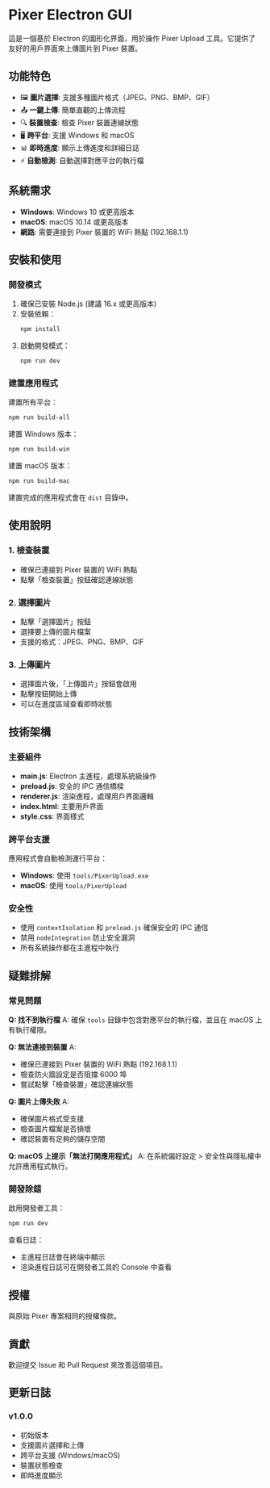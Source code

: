 # Pixer Electron GUI

這是一個基於 Electron 的圖形化界面，用於操作 Pixer Upload 工具。它提供了友好的用戶界面來上傳圖片到 Pixer 裝置。

## 功能特色

- 🖼️ **圖片選擇**: 支援多種圖片格式（JPEG、PNG、BMP、GIF）
- 📤 **一鍵上傳**: 簡單直觀的上傳流程
- 🔍 **裝置檢查**: 檢查 Pixer 裝置連線狀態
- 🖥️ **跨平台**: 支援 Windows 和 macOS
- 📊 **即時進度**: 顯示上傳進度和詳細日誌
- ⚡ **自動檢測**: 自動選擇對應平台的執行檔

## 系統需求

- **Windows**: Windows 10 或更高版本
- **macOS**: macOS 10.14 或更高版本
- **網路**: 需要連接到 Pixer 裝置的 WiFi 熱點 (192.168.1.1)

## 安裝和使用

### 開發模式

1. 確保已安裝 Node.js (建議 16.x 或更高版本)
2. 安裝依賴：
   ```bash
   npm install
   ```
3. 啟動開發模式：
   ```bash
   npm run dev
   ```

### 建置應用程式

建置所有平台：
```bash
npm run build-all
```

建置 Windows 版本：
```bash
npm run build-win
```

建置 macOS 版本：
```bash
npm run build-mac
```

建置完成的應用程式會在 `dist` 目錄中。

## 使用說明

### 1. 檢查裝置
- 確保已連接到 Pixer 裝置的 WiFi 熱點
- 點擊「檢查裝置」按鈕確認連線狀態

### 2. 選擇圖片
- 點擊「選擇圖片」按鈕
- 選擇要上傳的圖片檔案
- 支援的格式：JPEG、PNG、BMP、GIF

### 3. 上傳圖片
- 選擇圖片後，「上傳圖片」按鈕會啟用
- 點擊按鈕開始上傳
- 可以在進度區域查看即時狀態

## 技術架構

### 主要組件

- **main.js**: Electron 主進程，處理系統級操作
- **preload.js**: 安全的 IPC 通信橋樑
- **renderer.js**: 渲染進程，處理用戶界面邏輯
- **index.html**: 主要用戶界面
- **style.css**: 界面樣式

### 跨平台支援

應用程式會自動檢測運行平台：
- **Windows**: 使用 `tools/PixerUpload.exe`
- **macOS**: 使用 `tools/PixerUpload`

### 安全性

- 使用 `contextIsolation` 和 `preload.js` 確保安全的 IPC 通信
- 禁用 `nodeIntegration` 防止安全漏洞
- 所有系統操作都在主進程中執行

## 疑難排解

### 常見問題

**Q: 找不到執行檔**
A: 確保 `tools` 目錄中包含對應平台的執行檔，並且在 macOS 上有執行權限。

**Q: 無法連接到裝置**
A: 
- 確保已連接到 Pixer 裝置的 WiFi 熱點 (192.168.1.1)
- 檢查防火牆設定是否阻擋 6000 埠
- 嘗試點擊「檢查裝置」確認連線狀態

**Q: 圖片上傳失敗**
A:
- 確保圖片格式受支援
- 檢查圖片檔案是否損壞
- 確認裝置有足夠的儲存空間

**Q: macOS 上提示「無法打開應用程式」**
A: 在系統偏好設定 > 安全性與隱私權中允許應用程式執行。

### 開發除錯

啟用開發者工具：
```bash
npm run dev
```

查看日誌：
- 主進程日誌會在終端中顯示
- 渲染進程日誌可在開發者工具的 Console 中查看

## 授權

與原始 Pixer 專案相同的授權條款。

## 貢獻

歡迎提交 Issue 和 Pull Request 來改善這個項目。

## 更新日誌

### v1.0.0
- 初始版本
- 支援圖片選擇和上傳
- 跨平台支援 (Windows/macOS)
- 裝置狀態檢查
- 即時進度顯示
